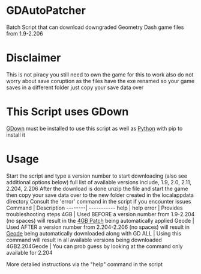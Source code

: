 # GDAutoPatcher
Batch Script that can download downgraded Geometry Dash game files from 1.9-2.206
# Disclaimer
This is not piracy you still need to own the game for this to work also do not worry about save coruption as the files have the exe renamed so your game saves in a different folder just copy your save data over 
# This Script uses GDown
[GDown](https://github.com/wkentaro/gdown) must be installed to use this script as well as [Python](https://www.python.org) with pip to install it

# Usage
Start the script and type a version number to start downloading (also see additional options below) full list of available versions include, 1.9, 2.0, 2.11, 2.204, 2.206
After the download is done unzip the file and start the game then copy your save data over to the new folder created in the localappdata directory 
Consult the 'error' command in the script if you encounter issues 
Command | Description
--------| -----------
help | help
error | Provides troubleshooting steps
4GB | Used BEFORE a version number from 1.9-2.204 (no spaces) will result in the [4GB Patch](https://ntcore.com/4gb-patch) being automatically applied 
Geode | Used AFTER a version number from 2.204-2.206 (no spaces) will result in [Geode](https://geode-sdk.org) being automatically downloaded along with GD
ALL | Using this command will result in all available versions being downloaded
4GB2.204Geode | You can prob guess by looking at the command only available for 2.204 

More detalied instructions via the "help" command in the script 
